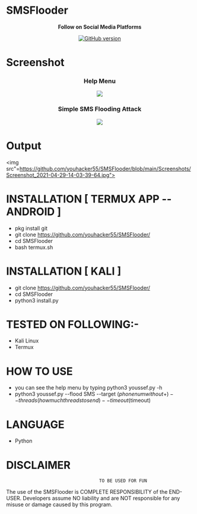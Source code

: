 # SMSFlooder

<p align="center">
  <b> Follow on Social Media Platforms </b>
</p>
<p align="center">
<a href="https://www.facebook.com/achihemek.achihemek/"><img title="GitHub version" src="https://img.shields.io/badge/-Facebook-blue" ></a> 
</p>



# Screenshot
<h3 align="center"> Help Menu</h3>
<p align="center"> <img src="https://github.com/youhacker55/SMSFlooder/blob/main/Screenshots/Help-Menu.gif"> </p>

<h3 align="center"> Simple SMS Flooding Attack</h3>
<p align="center"> <img src="https://github.com/youhacker55/SMSFlooder/blob/main/Screenshots/toolusage.gif"> </p>

# Output

 <img src"=https://github.com/youhacker55/SMSFlooder/blob/main/Screenshots/Screenshot_2021-04-29-14-03-39-64.jpg"> </p>




# INSTALLATION [ TERMUX APP --ANDROID ]
* pkg install git
* git clone https://github.com/youhacker55/SMSFlooder/
* cd SMSFlooder
* bash termux.sh

# INSTALLATION [ KALI ]
* git clone https://github.com/youhacker55/SMSFlooder/
* cd SMSFlooder
* python3 install.py
# TESTED ON FOLLOWING:-
* Kali Linux
* Termux
# HOW TO USE
* you can see the help menu by typing python3 youssef.py -h
* python3 youssef.py --flood SMS --target ($phonenum without +) --threads (how much threads to send) --timeout ($timeout)



# LANGUAGE 
* Python



# DISCLAIMER
                                       TO BE USED FOR FUN

The use of the SMSFlooder is COMPLETE RESPONSIBILITY of the END-USER. Developers assume NO liability and are NOT responsible for any misuse or damage caused by this program. 


